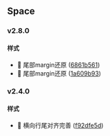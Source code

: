 ## Space

### v2.8.0

#### 样式
* 🎨 尾部margin还原 ([6861b561](https://atta-gitlab.xtrfr.cn/atta-team/fe/fe-arch/components/xtd-rn/commit/6861b561d3809edea15fb62b6ca6ffee1867fb72))
* 🎨 尾部margin还原 ([1a609b93](https://atta-gitlab.xtrfr.cn/atta-team/fe/fe-arch/components/xtd-rn/commit/1a609b938e4793169501bed6c5f807acd4143057))

### v2.4.0

#### 样式
* 🎨 横向行尾对齐完善 ([f92dfe5d](https://atta-gitlab.xtrfr.cn/atta-team/fe/fe-arch/components/xtd-rn/commit/f92dfe5dd9f9a9d4206f2fd979a7c530f85ecdb8))
